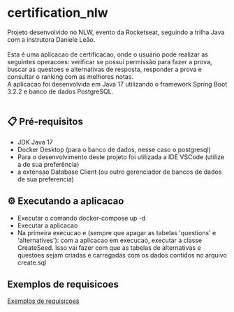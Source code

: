 # certification_nlw

Projeto desenvolvido no NLW, evento da Rocketseat, seguindo a trilha Java com a instrutora Daniele Leão. </br></br>
Esta é uma aplicacao de certificacao, onde o usuário pode realizar as seguintes operacoes: verificar se possui permissão para fazer a prova, buscar as questoes e alternativas de resposta, responder a prova e consultar o ranking com as melhores notas.</br>
A aplicacao foi desenvolvida em Java 17 utilizando o framework Spring Boot 3.2.2 e banco de dados PostgreSQL.</br></br>

## 📋 Pré-requisitos

- JDK Java 17
- Docker Desktop (para o banco de dados, nesse caso o postgresql)
- Para o desenvolvimento deste projeto foi utilizada a IDE VSCode (utilize a de sua preferência)
- a extensao Database Client (ou outro gerenciador de bancos de dados de sua preferencia)

## ⚙️ Executando a aplicacao

- Executar o comando docker-compose up -d 
- Executar a aplicacao 
- Na primeira execucao e (sempre que apagar as tabelas 'questions' e 'alternatives'): com a aplicacao em execucao, executar a classe CreateSeed. Isso vai fazer com que as tabelas de alternativas e questoes sejam criadas e carregadas com os dados contidos no arquivo create.sql 

## Exemplos de requisicoes

[Exemplos de requisicoes](https://github.com/tutuia/certification_nlw/tree/main/imagens)
